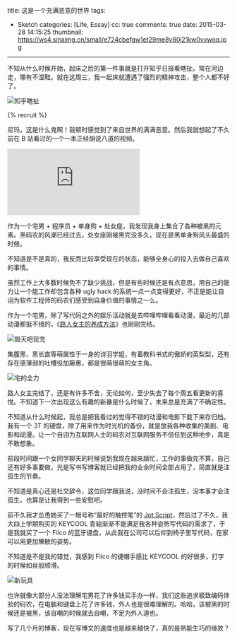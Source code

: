 title: 这是一个充满恶意的世界
tags:
  - Sketch
categories: [Life, Essay]
cc: true
comments: true
date: 2015-03-28 14:15:25
thumbnail: https://ws4.sinaimg.cn/small/e724cbefgw1et29me8y80j21kw0vxwoq.jpg
---

不知从什么时候开始，起床之后的第一件事就是打开知乎日报看瞎扯。常在河边走，哪有不湿鞋。就在这周三，我一起床就遭遇了强烈的精神攻击，整个人都不好了。


![知乎瞎扯](https://ws1.sinaimg.cn/large/e724cbefgw1et29lq1ighj20hs0eqgn0.jpg)

<!-- more --><!-- indicate-the-source -->

{% recruit %}

尼玛，这是什么鬼啊！我顿时感觉到了来自世界的满满恶意。然后我就想起了不久前在 B 站看过的一个一本正经胡说八道的视频。

<div class="video-container">
    <iframe class="player" src="https://secure.bilibili.com/secure,cid=3089960&amp;aid=1999408" scrolling="no" border="0" frameborder="no" framespacing="0" onload="window.securePlayerFrameLoaded=true"></iframe>
</div>

作为一个宅男 + 程序员 + 单身狗 + 处女座，我发现我身上集合了各种被黑的元素。黑码农的风潮已经过去，处女座刚被黑完没多久，现在是黑单身狗风头最盛的时候。

不知道是不是真的，我反而比较享受现在的状态，能够全身心的投入去做自己喜欢的事情。

虽然工作上大多数时候免不了缺少挑战，但是有些时候还是有点意思，用自己的能力让一个能工作却包含各种 ugly hack 的系统一点一点变得更好，不正是能让自诩为软件工程师的码农们感受到自身价值的事情之一么。

作为一个宅男，除了写代码之外的娱乐活动就是去哔哩哔哩看看动漫，最近的几部动漫都挺不错的，《[路人女主的养成方法][1]》也刚刚完结。

![毁灭吧现充](https://ws4.sinaimg.cn/large/e724cbefgw1et29me8y80j21kw0vxwoq.jpg)

集腹黑、黑长直等萌属性于一身的诗羽学姐，有着教科书式的傲娇的英梨梨，还有存在感薄弱的吐槽役加藤惠，都是很萌很萌的女主角。

![宅的全力](https://ws4.sinaimg.cn/large/e724cbefgw1et29muwurlj21kw0vu0yz.jpg)

路人女主完结了，还是有许多不舍，无论如何，至少失去了每个周五看更新的喜悦。不知道下一次出现这么有趣的新番是什么时候了，未来总是充满了不确定性。

不知道从什么时候起，我总是把我看过的觉得不错的动漫和电影下载下来存归档。我有一个 3T 的硬盘，除了用来作为时光机的备份，就是放我各种收集的美剧、电影和动漫。让一个自诩为互联网人士的码农对互联网服务不信任到这种地步，真是不敢想象。

前段时间跟一个女同学聊天的时候说到我现在越来越忙，工作的事做完不算，自己还有好多事要做，光是写书写博客就已经把我的业余时间全部占用了，简直就是注孤生的节奏。

不知道是真心还是社交辞令，这位同学跟我说，没时间不会注孤生，没本事才会注孤生。也算是让我得到一些安慰吧。

前不久我才怂恿她买了一根号称“最好的触控笔”的 [Jot Script][2]，然后过了不久，我大四上学期购买的 KEYCOOL 青轴渐渐不能满足我各种姿势写代码的需求了，于是我就买了一个 Filco 的蓝牙键盘，从此我在公司可以后仰到椅子里写代码，在家可以用更加懒散的姿势。

不知道是不是我的错觉，我感到 Filco 的键帽手感比 KEYCOOL 的好很多，打字的时候如丝般顺滑。

![新玩具](https://ws3.sinaimg.cn/large/e724cbefgw1et29nazl9nj20hs0no41u.jpg)

也许就像大部分人没法理解宅男花了许多钱买手办一样，我们这些追求极致编码体验的码农，在电脑和键盘上花了许多钱，外人也是很难理解的。哈哈，该被黑的时候还是被黑，该自嘲的时候就去自嘲，不足为外人道也。

写了几个月的博客，现在写博文的速度也是越来越快了，真的是熟能生巧的缘故？

[1]: http://www.bilibili.com/sp/路人女主的养成方法
[2]: http://www.adonit.net/jot/script/

